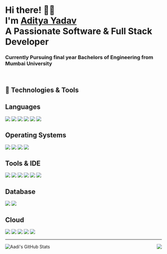   <!-- Hi there! Feel free to make this your own but don't use my data --> 
<h1>Hi there! 👋😄<br>I'm <a href="https://www.adityayadav.my.id/">Aditya Yadav</a><br>A Passionate Software & Full Stack Developer</h1>
<h3>Currently Pursuing final year Bachelors of Engineering from Mumbai University</h3>
<br>

## 🔧 Technologies & Tools <br></hr>   

## Languages
![](https://img.shields.io/badge/Code-csharp-informational?style=flat&logo=csharp&logoColor=white&color=2bbc8a)
![](https://img.shields.io/badge/Code-.NET-informational?style=flat&logo=.net&logoColor=white&color=2bbc8a)
![](https://img.shields.io/badge/Code-Python-informational?style=flat&logo=python&logoColor=white&color=2bbc8a)
![](https://img.shields.io/badge/Code-JavaScript-informational?style=flat&logo=javascript&logoColor=white&color=2bbc8a)
![](https://img.shields.io/badge/Code-Java-informational?style=flat&logo=java&logoColor=white&color=2bbc8a)
![](https://img.shields.io/badge/Code-C++-informational?style=flat&logo=cplusplus&logoColor=white&color=2bbc8a)
![]()
## Operating Systems
![](https://img.shields.io/badge/OS-Linux-informational?style=flat&logo=linux&logoColor=white&color=2bbc8a)
![](https://img.shields.io/badge/Code-windows-informational?style=flat&logo=windows&logoColor=white&color=2bbc8a)
![](https://img.shields.io/badge/Shell-Bash-informational?style=flat&logo=gnu-bash&logoColor=white&color=2bbc8a)
![](https://img.shields.io/badge/Code-MacOS-informational?style=flat&logo=macos&logoColor=white&color=2bbc8a)
![]()
![]()
## Tools & IDE
![](https://img.shields.io/badge/Tools-Docker-informational?style=flat&logo=docker&logoColor=white&color=2bbc8a)
![](https://img.shields.io/badge/Editor-IntelliJ_IDEA-informational?style=flat&logo=intellij-idea&logoColor=white&color=2bbc8a)
![](https://img.shields.io/badge/Editor-VisualStudioCode-informational?style=flat&logo=visualstudio&logoColor=white&color=2bbc8a)
![](https://img.shields.io/badge/Editor-Sublime-informational?style=flat&logo=sublimetext&logoColor=white&color=2bbc8a)
![](https://img.shields.io/badge/Editor-Notepad++-informational?style=flat&logo=notepadplusplus&logoColor=white&color=2bbc8a)
![](https://img.shields.io/badge/IDE-Visual%20Studio-informational?style=flat&logo=visualstudio&logoColor=white&color=2bbc8a)
## Database
![](https://img.shields.io/badge/Database-MongoDB-informational?style=flat&logo=mongodb&logoColor=white&color=2bbc8a)
![](https://img.shields.io/badge/Tools-PostgreSQL-informational?style=flat&logo=postgresql&logoColor=white&color=2bbc8a)
![]()
![]()
## Cloud
![](https://img.shields.io/badge/Cloud-Digital_Ocean-informational?style=flat&logo=digitalocean&logoColor=white&color=2bbc8a)
![](https://img.shields.io/badge/Cloud-Google%20Cloud%20Platform-informational?style=flat&logo=googlecloud&logoColor=white&color=2bbc8a)
![](https://img.shields.io/badge/Cloud-amazon-informational?style=flat&logo=amazon&logoColor=white&color=2bbc8a)
![](https://img.shields.io/badge/Cloud-Microsoft%20Azure-informational?style=flat&logo=microsoftazure&logoColor=white&color=2bbc8a)
![](https://img.shields.io/badge/Cloud-Netlify-informational?style=flat&logo=Netlify&logoColor=white&color=2bbc8a)<br><hr>
<a href="https://github.com/Aadi2001">
  <img align="left" src="https://github-readme-stats.vercel.app/api?username=Aadi2001" alt="Aadi's GitHub Stats" />
</a>
<a href="https://github.com/Aadi2001">
  <img align="right" src="https://github-readme-stats.vercel.app/api/top-langs/?username=Aadi2001" />
</a>